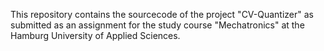This repository contains the sourcecode of the project "CV-Quantizer" as submitted as an assignment for the study course "Mechatronics" at the Hamburg University of Applied Sciences.
